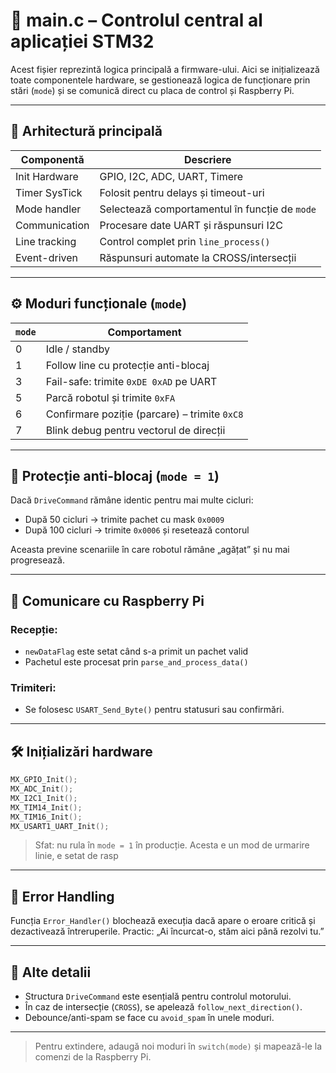 # 🧠 main.c – Controlul central al aplicației STM32

Acest fișier reprezintă logica principală a firmware-ului. Aici se inițializează toate componentele hardware, se gestionează logica de funcționare prin stări (`mode`) și se comunică direct cu placa de control și Raspberry Pi.

---

## 🔄 Arhitectură principală

| Componentă     | Descriere                                 |
|----------------|--------------------------------------------|
| Init Hardware  | GPIO, I2C, ADC, UART, Timere               |
| Timer SysTick  | Folosit pentru delays și timeout-uri       |
| Mode handler   | Selectează comportamentul în funcție de `mode` |
| Communication  | Procesare date UART și răspunsuri I2C      |
| Line tracking  | Control complet prin `line_process()`      |
| Event-driven   | Răspunsuri automate la CROSS/intersecții   |

---

## ⚙️ Moduri funcționale (`mode`)

| `mode` | Comportament                             |
|--------|-------------------------------------------|
| 0      | Idle / standby                            |
| 1      | Follow line cu protecție anti-blocaj      |
| 3      | Fail-safe: trimite `0xDE 0xAD` pe UART     |
| 5      | Parcă robotul și trimite `0xFA`           |
| 6      | Confirmare poziție (parcare) – trimite `0xC8` |
| 7      | Blink debug pentru vectorul de direcții   |

---

## 🚧 Protecție anti-blocaj (`mode = 1`)

Dacă `DriveCommand` rămâne identic pentru mai multe cicluri:
- După 50 cicluri → trimite pachet cu mask `0x0009`
- După 100 cicluri → trimite `0x0006` și resetează contorul

Aceasta previne scenariile în care robotul rămâne „agățat” și nu mai progresează.

---

## 📡 Comunicare cu Raspberry Pi

### Recepție:
- `newDataFlag` este setat când s-a primit un pachet valid
- Pachetul este procesat prin `parse_and_process_data()`

### Trimiteri:
- Se folosesc `USART_Send_Byte()` pentru statusuri sau confirmări.

---

## 🛠️ Inițializări hardware

```c
MX_GPIO_Init();
MX_ADC_Init();
MX_I2C1_Init();
MX_TIM14_Init();
MX_TIM16_Init();
MX_USART1_UART_Init();
```

> Sfat: nu rula în `mode = 1` în producție. Acesta e un mod de urmarire linie, e setat de rasp

---

## 🧨 Error Handling

Funcția `Error_Handler()` blochează execuția dacă apare o eroare critică și dezactivează întreruperile. Practic: „Ai încurcat-o, stăm aici până rezolvi tu.”

---

## 📌 Alte detalii

- Structura `DriveCommand` este esențială pentru controlul motorului.
- În caz de intersecție (`CROSS`), se apelează `follow_next_direction()`.
- Debounce/anti-spam se face cu `avoid_spam` în unele moduri.

---

> Pentru extindere, adaugă noi moduri în `switch(mode)` și mapează-le la comenzi de la Raspberry Pi.
